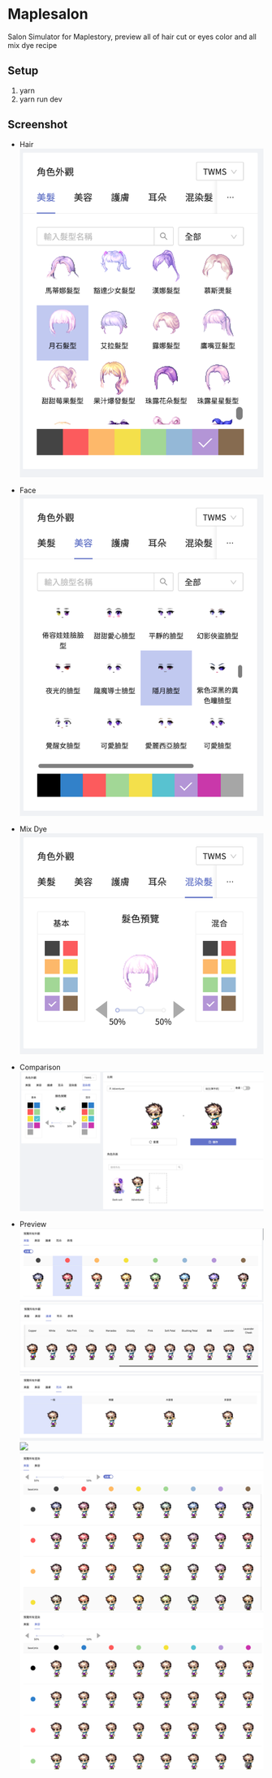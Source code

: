 # Maplesalon

Salon Simulator for Maplestory, preview all of hair cut or eyes color and all mix dye recipe

## Setup
1. yarn
2. yarn run dev


## Screenshot

* Hair
![](./doc/hair-select.png)

* Face
![](./doc/face-select.png)

* Mix Dye
![](./doc/mix-dye-hair-select.png)

* Comparison
![](./doc/comparison.png)

* Preview
![](./doc/hair-color.png)
![](./doc/skin.png)
![](./doc/ears.png)
![](./doc/emption.png)
![](./doc/mix-dye-hair.png)
![](./doc/mix-dye-face.png)